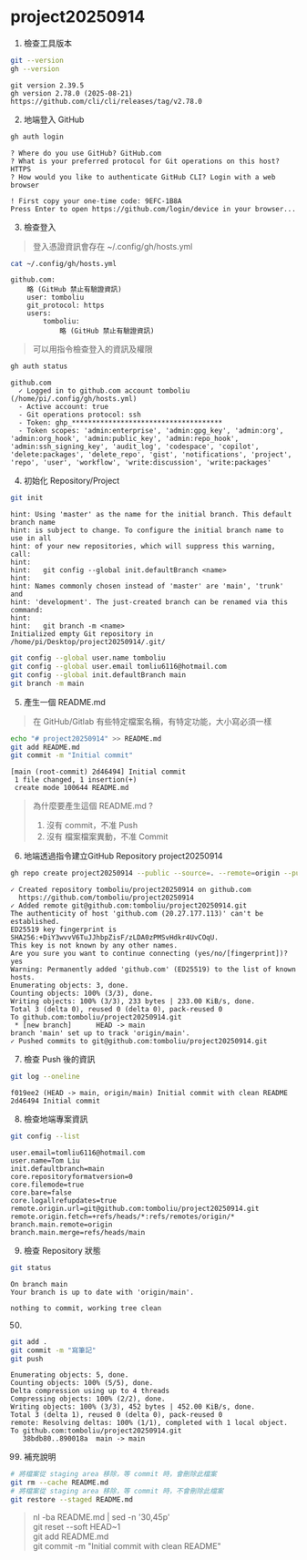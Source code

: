 project20250914
===

1. 檢查工具版本
```bash
git --version
gh --version
```
```output
git version 2.39.5
gh version 2.78.0 (2025-08-21)
https://github.com/cli/cli/releases/tag/v2.78.0
```

2. 地端登入 GitHub
```bash
gh auth login
```
```output
? Where do you use GitHub? GitHub.com
? What is your preferred protocol for Git operations on this host? HTTPS
? How would you like to authenticate GitHub CLI? Login with a web browser

! First copy your one-time code: 9EFC-1B8A
Press Enter to open https://github.com/login/device in your browser...
```

3. 檢查登入
> 登入憑證資訊會存在 ~/.config/gh/hosts.yml
```bash
cat ~/.config/gh/hosts.yml
```
```output
github.com:
    略 (GitHub 禁止有驗證資訊)
    user: tomboliu
    git_protocol: https
    users:
        tomboliu:
            略 (GitHub 禁止有驗證資訊)
```
> 可以用指令檢查登入的資訊及權限
```bash
gh auth status
```
```output
github.com
  ✓ Logged in to github.com account tomboliu (/home/pi/.config/gh/hosts.yml)
  - Active account: true
  - Git operations protocol: ssh
  - Token: ghp_*************************************
  - Token scopes: 'admin:enterprise', 'admin:gpg_key', 'admin:org', 'admin:org_hook', 'admin:public_key', 'admin:repo_hook', 'admin:ssh_signing_key', 'audit_log', 'codespace', 'copilot', 'delete:packages', 'delete_repo', 'gist', 'notifications', 'project', 'repo', 'user', 'workflow', 'write:discussion', 'write:packages'
```

4. 初始化 Repository/Project
```bash
git init
```
```output
hint: Using 'master' as the name for the initial branch. This default branch name
hint: is subject to change. To configure the initial branch name to use in all
hint: of your new repositories, which will suppress this warning, call:
hint:
hint:   git config --global init.defaultBranch <name>
hint:
hint: Names commonly chosen instead of 'master' are 'main', 'trunk' and
hint: 'development'. The just-created branch can be renamed via this command:
hint:
hint:   git branch -m <name>
Initialized empty Git repository in /home/pi/Desktop/project20250914/.git/
```
```bash
git config --global user.name tomboliu
git config --global user.email tomliu6116@hotmail.com
git config --global init.defaultBranch main
git branch -m main
```

5. 產生一個 README.md
> 在 GitHub/Gitlab 有些特定檔案名稱，有特定功能，大小寫必須一樣
```bash
echo "# project20250914" >> README.md
git add README.md
git commit -m "Initial commit"
```
```output
[main (root-commit) 2d46494] Initial commit
 1 file changed, 1 insertion(+)
 create mode 100644 README.md
```
> 為什麼要產生這個 README.md ?
> 1. 沒有 commit，不准 Push
> 2. 沒有 檔案檔案異動，不准 Commit

6. 地端透過指令建立GitHub Repository project20250914
```bash
gh repo create project20250914 --public --source=. --remote=origin --push
```
```output
✓ Created repository tomboliu/project20250914 on github.com
  https://github.com/tomboliu/project20250914
✓ Added remote git@github.com:tomboliu/project20250914.git
The authenticity of host 'github.com (20.27.177.113)' can't be established.
ED25519 key fingerprint is SHA256:+DiY3wvvV6TuJJhbpZisF/zLDA0zPMSvHdkr4UvCOqU.
This key is not known by any other names.
Are you sure you want to continue connecting (yes/no/[fingerprint])? yes
Warning: Permanently added 'github.com' (ED25519) to the list of known hosts.
Enumerating objects: 3, done.
Counting objects: 100% (3/3), done.
Writing objects: 100% (3/3), 233 bytes | 233.00 KiB/s, done.
Total 3 (delta 0), reused 0 (delta 0), pack-reused 0
To github.com:tomboliu/project20250914.git
 * [new branch]      HEAD -> main
branch 'main' set up to track 'origin/main'.
✓ Pushed commits to git@github.com:tomboliu/project20250914.git
```

7. 檢查 Push 後的資訊
```bash
git log --oneline
```
```output
f019ee2 (HEAD -> main, origin/main) Initial commit with clean README
2d46494 Initial commit
```

8. 檢查地端專案資訊
```bash
git config --list
```
```output
user.email=tomliu6116@hotmail.com
user.name=Tom Liu
init.defaultbranch=main
core.repositoryformatversion=0
core.filemode=true
core.bare=false
core.logallrefupdates=true
remote.origin.url=git@github.com:tomboliu/project20250914.git
remote.origin.fetch=+refs/heads/*:refs/remotes/origin/*
branch.main.remote=origin
branch.main.merge=refs/heads/main
```

9. 檢查 Repository 狀態
```bash
git status
```
```output
On branch main
Your branch is up to date with 'origin/main'.

nothing to commit, working tree clean
```

50.
```bash
git add .
git commit -m "寫筆記"
git push
``` 
```output
Enumerating objects: 5, done.
Counting objects: 100% (5/5), done.
Delta compression using up to 4 threads
Compressing objects: 100% (2/2), done.
Writing objects: 100% (3/3), 452 bytes | 452.00 KiB/s, done.
Total 3 (delta 1), reused 0 (delta 0), pack-reused 0
remote: Resolving deltas: 100% (1/1), completed with 1 local object.
To github.com:tomboliu/project20250914.git
   38bdb80..890018a  main -> main
```

99. 補充說明

```bash
# 將檔案從 staging area 移除，等 commit 時，會刪除此檔案
git rm --cache README.md
# 將檔案從 staging area 移除，等 commit 時，不會刪除此檔案
git restore --staged README.md
```

> nl -ba README.md | sed -n '30,45p' <br/>
> git reset --soft HEAD~1 <br/>
> git add README.md <br/>
> git commit -m "Initial commit with clean README" <br/>


<br/>
<br/>
<br/>
<br/>
<br/>
